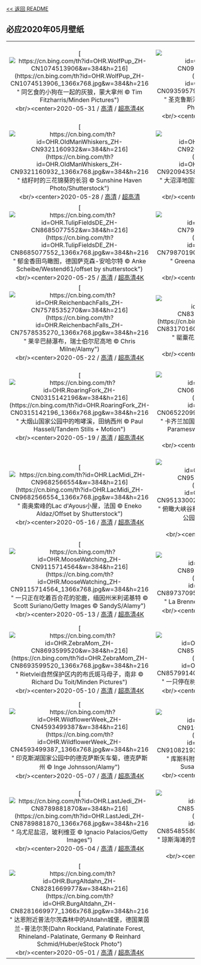 [<< 返回 README](../../README.md)
## 必应2020年05月壁纸
||||
|:---:|:---:|:---:|
|[![https://cn.bing.com/th?id=OHR.WolfPup_ZH-CN1074513906&w=384&h=216](https://cn.bing.com/th?id=OHR.WolfPup_ZH-CN1074513906_1366x768.jpg&w=384&h=216 " &#10;同乞食的小狗在一起的灰狼，蒙大拿州&#10;© Tim Fitzharris/Minden Pictures")](https://cn.bing.com/search?q=%E5%90%8C%E4%B9%9E%E9%A3%9F%E7%9A%84%E5%B0%8F%E7%8B%97%E5%9C%A8%E4%B8%80%E8%B5%B7%E7%9A%84%E7%81%B0%E7%8B%BC%EF%BC%8C%E8%92%99%E5%A4%A7%E6%8B%BF%E5%B7%9E&form=hpcapt&mkt=zh-cn&filters=HpDate:"20200531_1600")<br/><center>2020-05-31 / [高清](https://cn.bing.com/th?id=OHR.WolfPup_ZH-CN1074513906_1920x1200.jpg&w=1920&h=1200) / [超高清4K](https://cn.bing.com/th?id=OHR.WolfPup_ZH-CN1074513906_UHD.jpg&w=3840&h=2160)<center/>|[![https://cn.bing.com/th?id=OHR.SantaCruzRiver_ZH-CN0935957996&w=384&h=216](https://cn.bing.com/th?id=OHR.SantaCruzRiver_ZH-CN0935957996_1366x768.jpg&w=384&h=216 " &#10;圣克鲁斯河，阿根廷巴塔哥尼亚&#10;© Coolbiere Photograph/Getty Images")](https://cn.bing.com/search?q=%E5%9C%A3%E5%85%8B%E9%B2%81%E6%96%AF%E6%B2%B3%EF%BC%8C%E9%98%BF%E6%A0%B9%E5%BB%B7%E5%B7%B4%E5%A1%94%E5%93%A5%E5%B0%BC%E4%BA%9A&form=hpcapt&mkt=zh-cn&filters=HpDate:"20200530_1600")<br/><center>2020-05-30 / [高清](https://cn.bing.com/th?id=OHR.SantaCruzRiver_ZH-CN0935957996_1920x1200.jpg&w=1920&h=1200) / [超高清8K](https://cn.bing.com/th?id=OHR.SantaCruzRiver_ZH-CN0935957996_UHD.jpg)<center/>|[![https://cn.bing.com/th?id=OHR.MarleyBeach_ZH-CN0404372814&w=384&h=216](https://cn.bing.com/th?id=OHR.MarleyBeach_ZH-CN0404372814_1366x768.jpg&w=384&h=216 " &#10;百慕大马利海滩鸟瞰图&#10;© Paul Zizka/plainpicture")](https://cn.bing.com/search?q=%E7%99%BE%E6%85%95%E5%A4%A7%E9%A9%AC%E5%88%A9%E6%B5%B7%E6%BB%A9%E9%B8%9F%E7%9E%B0%E5%9B%BE&form=hpcapt&mkt=zh-cn&filters=HpDate:"20200529_1600")<br/><center>2020-05-29 / [高清](https://cn.bing.com/th?id=OHR.MarleyBeach_ZH-CN0404372814_1920x1200.jpg&w=1920&h=1200) / [超高清4K](https://cn.bing.com/th?id=OHR.MarleyBeach_ZH-CN0404372814_UHD.jpg&w=3840&h=2160)<center/>|
|[![https://cn.bing.com/th?id=OHR.OldManWhiskers_ZH-CN9321160932&w=384&h=216](https://cn.bing.com/th?id=OHR.OldManWhiskers_ZH-CN9321160932_1366x768.jpg&w=384&h=216 " &#10;结籽时的三花锦葵的长羽&#10;© Sunshine Haven Photo/Shutterstock")](https://cn.bing.com/search?q=%E7%BB%93%E7%B1%BD%E6%97%B6%E7%9A%84%E4%B8%89%E8%8A%B1%E9%94%A6%E8%91%B5%E7%9A%84%E9%95%BF%E7%BE%BD&form=hpcapt&mkt=zh-cn&filters=HpDate:"20200528_1600")<br/><center>2020-05-28 / [高清](https://cn.bing.com/th?id=OHR.OldManWhiskers_ZH-CN9321160932_1920x1200.jpg&w=1920&h=1200) / [超高清](https://cn.bing.com/th?id=OHR.OldManWhiskers_ZH-CN9321160932_UHD.jpg)<center/>|[![https://cn.bing.com/th?id=OHR.EvergladesShowers_ZH-CN9209435866&w=384&h=216](https://cn.bing.com/th?id=OHR.EvergladesShowers_ZH-CN9209435866_1366x768.jpg&w=384&h=216 " &#10;大沼泽地国家公园鸟瞰图&#10;© Tetra Images/Getty Images")](https://cn.bing.com/search?q=%E5%A4%A7%E6%B2%BC%E6%B3%BD%E5%9C%B0%E5%9B%BD%E5%AE%B6%E5%85%AC%E5%9B%AD%E9%B8%9F%E7%9E%B0%E5%9B%BE&form=hpcapt&mkt=zh-cn&filters=HpDate:"20200527_1600")<br/><center>2020-05-27 / [高清](https://cn.bing.com/th?id=OHR.EvergladesShowers_ZH-CN9209435866_1920x1200.jpg&w=1920&h=1200) / [超高清4K](https://cn.bing.com/th?id=OHR.EvergladesShowers_ZH-CN9209435866_UHD.jpg&w=3840&h=2160)<center/>|[![https://cn.bing.com/th?id=OHR.CheetahCubs_ZH-CN8863575385&w=384&h=216](https://cn.bing.com/th?id=OHR.CheetahCubs_ZH-CN8863575385_1366x768.jpg&w=384&h=216 " &#10;正在爬相思树的猎豹幼崽们，坦桑尼亚恩戈罗恩戈罗保护区&#10;© Paul Souders/Getty Images")](https://cn.bing.com/search?q=%E6%AD%A3%E5%9C%A8%E7%88%AC%E7%9B%B8%E6%80%9D%E6%A0%91%E7%9A%84%E7%8C%8E%E8%B1%B9%E5%B9%BC%E5%B4%BD%E4%BB%AC%EF%BC%8C%E5%9D%A6%E6%A1%91%E5%B0%BC%E4%BA%9A%E6%81%A9%E6%88%88%E7%BD%97%E6%81%A9%E6%88%88%E7%BD%97%E4%BF%9D%E6%8A%A4%E5%8C%BA&form=hpcapt&mkt=zh-cn&filters=HpDate:"20200526_1600")<br/><center>2020-05-26 / [高清](https://cn.bing.com/th?id=OHR.CheetahCubs_ZH-CN8863575385_1920x1200.jpg&w=1920&h=1200) / [超高清4K](https://cn.bing.com/th?id=OHR.CheetahCubs_ZH-CN8863575385_UHD.jpg&w=3840&h=2160)<center/>|
|[![https://cn.bing.com/th?id=OHR.TulipFieldsDE_ZH-CN8685077552&w=384&h=216](https://cn.bing.com/th?id=OHR.TulipFieldsDE_ZH-CN8685077552_1366x768.jpg&w=384&h=216 " &#10;郁金香田鸟瞰图，德国萨克森-安哈尔特&#10;© Anke Scheibe/Westend61/offset by shutterstock")](https://cn.bing.com/search?q=%E9%83%81%E9%87%91%E9%A6%99%E7%94%B0%E9%B8%9F%E7%9E%B0%E5%9B%BE%EF%BC%8C%E5%BE%B7%E5%9B%BD%E8%90%A8%E5%85%8B%E6%A3%AE-%E5%AE%89%E5%93%88%E5%B0%94%E7%89%B9&form=hpcapt&mkt=zh-cn&filters=HpDate:"20200525_1600")<br/><center>2020-05-25 / [高清](https://cn.bing.com/th?id=OHR.TulipFieldsDE_ZH-CN8685077552_1920x1200.jpg&w=1920&h=1200) / [超高清4K](https://cn.bing.com/th?id=OHR.TulipFieldsDE_ZH-CN8685077552_UHD.jpg&w=3840&h=2160)<center/>|[![https://cn.bing.com/th?id=OHR.GreenanMaze_ZH-CN7987019078&w=384&h=216](https://cn.bing.com/th?id=OHR.GreenanMaze_ZH-CN7987019078_1366x768.jpg&w=384&h=216 " &#10;Greenan迷宫，爱尔兰威克洛郡&#10;© Peter Krocka/Shutterstock")](https://cn.bing.com/search?q=Greenan%E8%BF%B7%E5%AE%AB%EF%BC%8C%E7%88%B1%E5%B0%94%E5%85%B0%E5%A8%81%E5%85%8B%E6%B4%9B%E9%83%A1&form=hpcapt&mkt=zh-cn&filters=HpDate:"20200524_1600")<br/><center>2020-05-24 / [高清](https://cn.bing.com/th?id=OHR.GreenanMaze_ZH-CN7987019078_1920x1200.jpg&w=1920&h=1200) / [超高清4K](https://cn.bing.com/th?id=OHR.GreenanMaze_ZH-CN7987019078_UHD.jpg&w=3840&h=2160)<center/>|[![https://cn.bing.com/th?id=OHR.SunSalutation_ZH-CN7833986255&w=384&h=216](https://cn.bing.com/th?id=OHR.SunSalutation_ZH-CN7833986255_1366x768.jpg&w=384&h=216 " &#10;一只雄性黄腹彩龟&#10;© Marko Markovic Photography/Shutterstock")](https://cn.bing.com/search?q=%E4%B8%80%E5%8F%AA%E9%9B%84%E6%80%A7%E9%BB%84%E8%85%B9%E5%BD%A9%E9%BE%9F&form=hpcapt&mkt=zh-cn&filters=HpDate:"20200523_1600")<br/><center>2020-05-23 / [高清](https://cn.bing.com/th?id=OHR.SunSalutation_ZH-CN7833986255_1920x1200.jpg&w=1920&h=1200) / [超高清4K](https://cn.bing.com/th?id=OHR.SunSalutation_ZH-CN7833986255_UHD.jpg&w=3840&h=2160)<center/>|
|[![https://cn.bing.com/th?id=OHR.ReichenbachFalls_ZH-CN7578535270&w=384&h=216](https://cn.bing.com/th?id=OHR.ReichenbachFalls_ZH-CN7578535270_1366x768.jpg&w=384&h=216 " &#10;莱辛巴赫瀑布，瑞士伯尔尼高地&#10;© Chris Milne/Alamy")](https://cn.bing.com/search?q=%E8%8E%B1%E8%BE%9B%E5%B7%B4%E8%B5%AB%E7%80%91%E5%B8%83%EF%BC%8C%E7%91%9E%E5%A3%AB%E4%BC%AF%E5%B0%94%E5%B0%BC%E9%AB%98%E5%9C%B0&form=hpcapt&mkt=zh-cn&filters=HpDate:"20200522_1600")<br/><center>2020-05-22 / [高清](https://cn.bing.com/th?id=OHR.ReichenbachFalls_ZH-CN7578535270_1920x1200.jpg&w=1920&h=1200) / [超高清4K](https://cn.bing.com/th?id=OHR.ReichenbachFalls_ZH-CN7578535270_UHD.jpg&w=3840&h=2160)<center/>|[![https://cn.bing.com/th?id=OHR.PoppyDeer_ZH-CN8317016056&w=384&h=216](https://cn.bing.com/th?id=OHR.PoppyDeer_ZH-CN8317016056_1366x768.jpg&w=384&h=216 " &#10;罂粟花丛中的欧洲狍&#10;© Arterra Picture Library/Alamy")](https://cn.bing.com/search?q=%E7%BD%82%E7%B2%9F%E8%8A%B1%E4%B8%9B%E4%B8%AD%E7%9A%84%E6%AC%A7%E6%B4%B2%E7%8B%8D&form=hpcapt&mkt=zh-cn&filters=HpDate:"20200521_1600")<br/><center>2020-05-21 / [高清](https://cn.bing.com/th?id=OHR.PoppyDeer_ZH-CN8317016056_1920x1200.jpg&w=1920&h=1200) / [超高清4K](https://cn.bing.com/th?id=OHR.PoppyDeer_ZH-CN8317016056_UHD.jpg&w=3840&h=2160)<center/>|[![https://cn.bing.com/th?id=OHR.LavenderBee_ZH-CN0499654521&w=384&h=216](https://cn.bing.com/th?id=OHR.LavenderBee_ZH-CN0499654521_1366x768.jpg&w=384&h=216 " &#10;薰衣草田和蜂箱旁的向日葵地，法国普罗旺斯&#10;© leoks/Shutterstock")](https://cn.bing.com/search?q=%E8%96%B0%E8%A1%A3%E8%8D%89%E7%94%B0%E5%92%8C%E8%9C%82%E7%AE%B1%E6%97%81%E7%9A%84%E5%90%91%E6%97%A5%E8%91%B5%E5%9C%B0%EF%BC%8C%E6%B3%95%E5%9B%BD%E6%99%AE%E7%BD%97%E6%97%BA%E6%96%AF&form=hpcapt&mkt=zh-cn&filters=HpDate:"20200520_1600")<br/><center>2020-05-20 / [高清](https://cn.bing.com/th?id=OHR.LavenderBee_ZH-CN0499654521_1920x1200.jpg&w=1920&h=1200) / [超高清4K](https://cn.bing.com/th?id=OHR.LavenderBee_ZH-CN0499654521_UHD.jpg&w=3840&h=2160)<center/>|
|[![https://cn.bing.com/th?id=OHR.RoaringFork_ZH-CN0315142196&w=384&h=216](https://cn.bing.com/th?id=OHR.RoaringFork_ZH-CN0315142196_1366x768.jpg&w=384&h=216 " &#10;大烟山国家公园中的咆哮溪，田纳西州&#10;© Paul Hassell/Tandem Stills + Motion")](https://cn.bing.com/search?q=%E5%A4%A7%E7%83%9F%E5%B1%B1%E5%9B%BD%E5%AE%B6%E5%85%AC%E5%9B%AD%E4%B8%AD%E7%9A%84%E5%92%86%E5%93%AE%E6%BA%AA%EF%BC%8C%E7%94%B0%E7%BA%B3%E8%A5%BF%E5%B7%9E&form=hpcapt&mkt=zh-cn&filters=HpDate:"20200519_1600")<br/><center>2020-05-19 / [高清](https://cn.bing.com/th?id=OHR.RoaringFork_ZH-CN0315142196_1920x1200.jpg&w=1920&h=1200) / [超高清4K](https://cn.bing.com/th?id=OHR.RoaringFork_ZH-CN0315142196_UHD.jpg&w=3840&h=2160)<center/>|[![https://cn.bing.com/th?id=OHR.ElephantHerd_ZH-CN0652209931&w=384&h=216](https://cn.bing.com/th?id=OHR.ElephantHerd_ZH-CN0652209931_1366x768.jpg&w=384&h=216 " &#10;卡齐兰加国家公园的亚洲象群，印度阿萨姆邦&#10;© Parameswaran Pillai Karunakaran/Minden Pictures")](https://cn.bing.com/search?q=%E5%8D%A1%E9%BD%90%E5%85%B0%E5%8A%A0%E5%9B%BD%E5%AE%B6%E5%85%AC%E5%9B%AD%E7%9A%84%E4%BA%9A%E6%B4%B2%E8%B1%A1%E7%BE%A4%EF%BC%8C%E5%8D%B0%E5%BA%A6%E9%98%BF%E8%90%A8%E5%A7%86%E9%82%A6&form=hpcapt&mkt=zh-cn&filters=HpDate:"20200518_1600")<br/><center>2020-05-18 / [高清](https://cn.bing.com/th?id=OHR.ElephantHerd_ZH-CN0652209931_1920x1200.jpg&w=1920&h=1200) / [超高清4K](https://cn.bing.com/th?id=OHR.ElephantHerd_ZH-CN0652209931_UHD.jpg&w=3840&h=2160)<center/>|[![https://cn.bing.com/th?id=OHR.LofotenIslands_ZH-CN0114482586&w=384&h=216](https://cn.bing.com/th?id=OHR.LofotenIslands_ZH-CN0114482586_1366x768.jpg&w=384&h=216 " &#10;亨宁斯韦尔渔村的体育场，挪威诺尔兰郡&#10;© Viktor Posnov/Alamy")](https://cn.bing.com/search?q=%E4%BA%A8%E5%AE%81%E6%96%AF%E9%9F%A6%E5%B0%94%E6%B8%94%E6%9D%91%E7%9A%84%E4%BD%93%E8%82%B2%E5%9C%BA%EF%BC%8C%E6%8C%AA%E5%A8%81%E8%AF%BA%E5%B0%94%E5%85%B0%E9%83%A1&form=hpcapt&mkt=zh-cn&filters=HpDate:"20200517_1600")<br/><center>2020-05-17 / [高清](https://cn.bing.com/th?id=OHR.LofotenIslands_ZH-CN0114482586_1920x1200.jpg&w=1920&h=1200) / [超高清8K](https://cn.bing.com/th?id=OHR.LofotenIslands_ZH-CN0114482586_UHD.jpg)<center/>|
|[![https://cn.bing.com/th?id=OHR.LacMidi_ZH-CN9682566554&w=384&h=216](https://cn.bing.com/th?id=OHR.LacMidi_ZH-CN9682566554_1366x768.jpg&w=384&h=216 " &#10;南奥索峰的Lac d'Ayous小屋，法国&#10;© Eneko Aldaz/Offset by Shutterstock")](https://cn.bing.com/search?q=%E5%8D%97%E5%A5%A5%E7%B4%A2%E5%B3%B0%E7%9A%84Lac&form=hpcapt&mkt=zh-cn&filters=HpDate:"20200516_1600")<br/><center>2020-05-16 / [高清](https://cn.bing.com/th?id=OHR.LacMidi_ZH-CN9682566554_1920x1200.jpg&w=1920&h=1200) / [超高清4K](https://cn.bing.com/th?id=OHR.LacMidi_ZH-CN9682566554_UHD.jpg&w=3840&h=2160)<center/>|[![https://cn.bing.com/th?id=OHR.NorthRimOpens_ZH-CN9513300299&w=384&h=216](https://cn.bing.com/th?id=OHR.NorthRimOpens_ZH-CN9513300299_1366x768.jpg&w=384&h=216 " &#10;俯瞰大峡谷和科罗拉多河，亚利桑那州大峡谷国家公园&#10;© Matteo Colombo Travel Photo/Shutterstock")](https://cn.bing.com/search?q=%E4%BF%AF%E7%9E%B0%E5%A4%A7%E5%B3%A1%E8%B0%B7%E5%92%8C%E7%A7%91%E7%BD%97%E6%8B%89%E5%A4%9A%E6%B2%B3%EF%BC%8C%E4%BA%9A%E5%88%A9%E6%A1%91%E9%82%A3%E5%B7%9E%E5%A4%A7%E5%B3%A1%E8%B0%B7%E5%9B%BD%E5%AE%B6%E5%85%AC%E5%9B%AD&form=hpcapt&mkt=zh-cn&filters=HpDate:"20200515_1600")<br/><center>2020-05-15 / [高清](https://cn.bing.com/th?id=OHR.NorthRimOpens_ZH-CN9513300299_1920x1200.jpg&w=1920&h=1200) / [超高清](https://cn.bing.com/th?id=OHR.NorthRimOpens_ZH-CN9513300299_UHD.jpg)<center/>|[![https://cn.bing.com/th?id=OHR.BaliRiceHarvest_ZH-CN9267319542&w=384&h=216](https://cn.bing.com/th?id=OHR.BaliRiceHarvest_ZH-CN9267319542_1366x768.jpg&w=384&h=216 " &#10;以阿贡火山为背景Sidemen山谷中的稻田，印度尼西亚巴厘岛&#10;© Jon Arnold/Danita Delimont&#10;© SandyS/Alamy")](https://cn.bing.com/search?q=%E4%BB%A5%E9%98%BF%E8%B4%A1%E7%81%AB%E5%B1%B1%E4%B8%BA%E8%83%8C%E6%99%AFSidemen%E5%B1%B1%E8%B0%B7%E4%B8%AD%E7%9A%84%E7%A8%BB%E7%94%B0%EF%BC%8C%E5%8D%B0%E5%BA%A6%E5%B0%BC%E8%A5%BF%E4%BA%9A%E5%B7%B4%E5%8E%98%E5%B2%9B&form=hpcapt&mkt=zh-cn&filters=HpDate:"20200514_1600")<br/><center>2020-05-14 / [高清](https://cn.bing.com/th?id=OHR.BaliRiceHarvest_ZH-CN9267319542_1920x1200.jpg&w=1920&h=1200) / [超高清4K](https://cn.bing.com/th?id=OHR.BaliRiceHarvest_ZH-CN9267319542_UHD.jpg&w=3840&h=2160)<center/>|
|[![https://cn.bing.com/th?id=OHR.MooseWatching_ZH-CN9115714564&w=384&h=216](https://cn.bing.com/th?id=OHR.MooseWatching_ZH-CN9115714564_1366x768.jpg&w=384&h=216 " &#10;一只正在吃着百合花的驼鹿，缅因州米利诺基特&#10;© Scott Suriano/Getty Images&#10;© SandyS/Alamy")](https://cn.bing.com/search?q=%E4%B8%80%E5%8F%AA%E6%AD%A3%E5%9C%A8%E5%90%83%E7%9D%80%E7%99%BE%E5%90%88%E8%8A%B1%E7%9A%84%E9%A9%BC%E9%B9%BF%EF%BC%8C%E7%BC%85%E5%9B%A0%E5%B7%9E%E7%B1%B3%E5%88%A9%E8%AF%BA%E5%9F%BA%E7%89%B9&form=hpcapt&mkt=zh-cn&filters=HpDate:"20200513_1600")<br/><center>2020-05-13 / [高清](https://cn.bing.com/th?id=OHR.MooseWatching_ZH-CN9115714564_1920x1200.jpg&w=1920&h=1200) / [超高清4K](https://cn.bing.com/th?id=OHR.MooseWatching_ZH-CN9115714564_UHD.jpg&w=3840&h=2160)<center/>|[![https://cn.bing.com/th?id=OHR.SeagullsChat_ZH-CN8973709588&w=384&h=216](https://cn.bing.com/th?id=OHR.SeagullsChat_ZH-CN8973709588_1366x768.jpg&w=384&h=216 " &#10;La Brenne的海鸥，法国&#10;© SandyS/Alamy")](https://cn.bing.com/search?q=La&form=hpcapt&mkt=zh-cn&filters=HpDate:"20200512_1600")<br/><center>2020-05-12 / [高清](https://cn.bing.com/th?id=OHR.SeagullsChat_ZH-CN8973709588_1920x1200.jpg&w=1920&h=1200) / [超高清4K](https://cn.bing.com/th?id=OHR.SeagullsChat_ZH-CN8973709588_UHD.jpg&w=3840&h=2160)<center/>|[![https://cn.bing.com/th?id=OHR.OldPatriarchTree_ZH-CN8818146190&w=384&h=216](https://cn.bing.com/th?id=OHR.OldPatriarchTree_ZH-CN8818146190_1366x768.jpg&w=384&h=216 " &#10;大提顿国家公园中的Old Patriarch Tree，怀俄明州&#10;© George Sanker/Minden Pictures")](https://cn.bing.com/search?q=%E5%A4%A7%E6%8F%90%E9%A1%BF%E5%9B%BD%E5%AE%B6%E5%85%AC%E5%9B%AD%E4%B8%AD%E7%9A%84Old&form=hpcapt&mkt=zh-cn&filters=HpDate:"20200511_1600")<br/><center>2020-05-11 / [高清](https://cn.bing.com/th?id=OHR.OldPatriarchTree_ZH-CN8818146190_1920x1200.jpg&w=1920&h=1200) / [超高清4K](https://cn.bing.com/th?id=OHR.OldPatriarchTree_ZH-CN8818146190_UHD.jpg&w=3840&h=2160)<center/>|
|[![https://cn.bing.com/th?id=OHR.ZebraMom_ZH-CN8693599520&w=384&h=216](https://cn.bing.com/th?id=OHR.ZebraMom_ZH-CN8693599520_1366x768.jpg&w=384&h=216 " &#10;Rietvlei自然保护区内的布氏斑马母子，南非&#10;© Richard Du Toit/Minden Pictures")](https://cn.bing.com/search?q=Rietvlei%E8%87%AA%E7%84%B6%E4%BF%9D%E6%8A%A4%E5%8C%BA%E5%86%85%E7%9A%84%E5%B8%83%E6%B0%8F%E6%96%91%E9%A9%AC%E6%AF%8D%E5%AD%90%EF%BC%8C%E5%8D%97%E9%9D%9E&form=hpcapt&mkt=zh-cn&filters=HpDate:"20200510_1600")<br/><center>2020-05-10 / [高清](https://cn.bing.com/th?id=OHR.ZebraMom_ZH-CN8693599520_1920x1200.jpg&w=1920&h=1200) / [超高清4K](https://cn.bing.com/th?id=OHR.ZebraMom_ZH-CN8693599520_UHD.jpg&w=3840&h=2160)<center/>|[![https://cn.bing.com/th?id=OHR.BarnOwlMigration_ZH-CN8579914070&w=384&h=216](https://cn.bing.com/th?id=OHR.BarnOwlMigration_ZH-CN8579914070_1366x768.jpg&w=384&h=216 " &#10;一只停在树枝上的仓鸮&#10;© blickwinkel/Alamy")](https://cn.bing.com/search?q=%E4%B8%80%E5%8F%AA%E5%81%9C%E5%9C%A8%E6%A0%91%E6%9E%9D%E4%B8%8A%E7%9A%84%E4%BB%93%E9%B8%AE&form=hpcapt&mkt=zh-cn&filters=HpDate:"20200509_1600")<br/><center>2020-05-09 / [高清](https://cn.bing.com/th?id=OHR.BarnOwlMigration_ZH-CN8579914070_1920x1200.jpg&w=1920&h=1200) / [超高清4K](https://cn.bing.com/th?id=OHR.BarnOwlMigration_ZH-CN8579914070_UHD.jpg&w=3840&h=2160)<center/>|[![https://cn.bing.com/th?id=OHR.AdelaideVineyard_ZH-CN8408417885&w=384&h=216](https://cn.bing.com/th?id=OHR.AdelaideVineyard_ZH-CN8408417885_1366x768.jpg&w=384&h=216 " &#10;阿德莱德山的葡萄园，澳大利亚&#10;© Ben Goode/iStock/Getty Images Plus")](https://cn.bing.com/search?q=%E9%98%BF%E5%BE%B7%E8%8E%B1%E5%BE%B7%E5%B1%B1%E7%9A%84%E8%91%A1%E8%90%84%E5%9B%AD%EF%BC%8C%E6%BE%B3%E5%A4%A7%E5%88%A9%E4%BA%9A&form=hpcapt&mkt=zh-cn&filters=HpDate:"20200508_1600")<br/><center>2020-05-08 / [高清](https://cn.bing.com/th?id=OHR.AdelaideVineyard_ZH-CN8408417885_1920x1200.jpg&w=1920&h=1200) / [超高清4K](https://cn.bing.com/th?id=OHR.AdelaideVineyard_ZH-CN8408417885_UHD.jpg&w=3840&h=2160)<center/>|
|[![https://cn.bing.com/th?id=OHR.WildflowerWeek_ZH-CN4593499387&w=384&h=216](https://cn.bing.com/th?id=OHR.WildflowerWeek_ZH-CN4593499387_1366x768.jpg&w=384&h=216 " &#10;印克斯湖国家公园中的德克萨斯矢车菊，德克萨斯州&#10;© Inge Johnsson/Alamy")](https://cn.bing.com/search?q=%E5%8D%B0%E5%85%8B%E6%96%AF%E6%B9%96%E5%9B%BD%E5%AE%B6%E5%85%AC%E5%9B%AD%E4%B8%AD%E7%9A%84%E5%BE%B7%E5%85%8B%E8%90%A8%E6%96%AF%E7%9F%A2%E8%BD%A6%E8%8F%8A%EF%BC%8C%E5%BE%B7%E5%85%8B%E8%90%A8%E6%96%AF%E5%B7%9E&form=hpcapt&mkt=zh-cn&filters=HpDate:"20200507_1600")<br/><center>2020-05-07 / [高清](https://cn.bing.com/th?id=OHR.WildflowerWeek_ZH-CN4593499387_1920x1200.jpg&w=1920&h=1200) / [超高清4K](https://cn.bing.com/th?id=OHR.WildflowerWeek_ZH-CN4593499387_UHD.jpg&w=3840&h=2160)<center/>|[![https://cn.bing.com/th?id=OHR.SiegeofCusco_ZH-CN9108219313&w=384&h=216](https://cn.bing.com/th?id=OHR.SiegeofCusco_ZH-CN9108219313_1366x768.jpg&w=384&h=216 " &#10;库斯科附近萨克塞华曼的印加要塞，秘鲁&#10;© Susanne Kremer/eStock Photo")](https://cn.bing.com/search?q=%E5%BA%93%E6%96%AF%E7%A7%91%E9%99%84%E8%BF%91%E8%90%A8%E5%85%8B%E5%A1%9E%E5%8D%8E%E6%9B%BC%E7%9A%84%E5%8D%B0%E5%8A%A0%E8%A6%81%E5%A1%9E%EF%BC%8C%E7%A7%98%E9%B2%81&form=hpcapt&mkt=zh-cn&filters=HpDate:"20200506_1600")<br/><center>2020-05-06 / [高清](https://cn.bing.com/th?id=OHR.SiegeofCusco_ZH-CN9108219313_1920x1200.jpg&w=1920&h=1200) / [超高清4K](https://cn.bing.com/th?id=OHR.SiegeofCusco_ZH-CN9108219313_UHD.jpg&w=3840&h=2160)<center/>|[![https://cn.bing.com/th?id=OHR.CordovanCourts_ZH-CN8989880218&w=384&h=216](https://cn.bing.com/th?id=OHR.CordovanCourts_ZH-CN8989880218_1366x768.jpg&w=384&h=216 " &#10;正在照看花草的孩子和祖父铜雕，西班牙科尔多瓦&#10;© David M G/Alamy")](https://cn.bing.com/search?q=%E6%AD%A3%E5%9C%A8%E7%85%A7%E7%9C%8B%E8%8A%B1%E8%8D%89%E7%9A%84%E5%AD%A9%E5%AD%90%E5%92%8C%E7%A5%96%E7%88%B6%E9%93%9C%E9%9B%95%EF%BC%8C%E8%A5%BF%E7%8F%AD%E7%89%99%E7%A7%91%E5%B0%94%E5%A4%9A%E7%93%A6&form=hpcapt&mkt=zh-cn&filters=HpDate:"20200505_1600")<br/><center>2020-05-05 / [高清](https://cn.bing.com/th?id=OHR.CordovanCourts_ZH-CN8989880218_1920x1200.jpg&w=1920&h=1200) / [超高清4K](https://cn.bing.com/th?id=OHR.CordovanCourts_ZH-CN8989880218_UHD.jpg&w=3840&h=2160)<center/>|
|[![https://cn.bing.com/th?id=OHR.LastJedi_ZH-CN8789881870&w=384&h=216](https://cn.bing.com/th?id=OHR.LastJedi_ZH-CN8789881870_1366x768.jpg&w=384&h=216 " &#10;乌尤尼盐沼，玻利维亚&#10;© Ignacio Palacios/Getty Images")](https://cn.bing.com/search?q=%E4%B9%8C%E5%B0%A4%E5%B0%BC%E7%9B%90%E6%B2%BC%EF%BC%8C%E7%8E%BB%E5%88%A9%E7%BB%B4%E4%BA%9A&form=hpcapt&mkt=zh-cn&filters=HpDate:"20200504_1600")<br/><center>2020-05-04 / [高清](https://cn.bing.com/th?id=OHR.LastJedi_ZH-CN8789881870_1920x1200.jpg&w=1920&h=1200) / [超高清4K](https://cn.bing.com/th?id=OHR.LastJedi_ZH-CN8789881870_UHD.jpg&w=3840&h=2160)<center/>|[![https://cn.bing.com/th?id=OHR.LaughingOwl_ZH-CN8548558025&w=384&h=216](https://cn.bing.com/th?id=OHR.LaughingOwl_ZH-CN8548558025_1366x768.jpg&w=384&h=216 " &#10;琼斯海滩的雪鸮，纽约长岛&#10;© Vicki Jauron/Getty Images")](https://cn.bing.com/search?q=%E7%90%BC%E6%96%AF%E6%B5%B7%E6%BB%A9%E7%9A%84%E9%9B%AA%E9%B8%AE%EF%BC%8C%E7%BA%BD%E7%BA%A6%E9%95%BF%E5%B2%9B&form=hpcapt&mkt=zh-cn&filters=HpDate:"20200503_1600")<br/><center>2020-05-03 / [高清](https://cn.bing.com/th?id=OHR.LaughingOwl_ZH-CN8548558025_1920x1200.jpg&w=1920&h=1200) / [超高清](https://cn.bing.com/th?id=OHR.LaughingOwl_ZH-CN8548558025_UHD.jpg)<center/>|[![https://cn.bing.com/th?id=OHR.KasbahRoses_ZH-CN8429310380&w=384&h=216](https://cn.bing.com/th?id=OHR.KasbahRoses_ZH-CN8429310380_1366x768.jpg&w=384&h=216 " &#10;Kalaat M'Gouna的古堡遗址，摩洛哥&#10;© Leonid Andronov/Getty Images")](https://cn.bing.com/search?q=Kalaat&form=hpcapt&mkt=zh-cn&filters=HpDate:"20200502_1600")<br/><center>2020-05-02 / [高清](https://cn.bing.com/th?id=OHR.KasbahRoses_ZH-CN8429310380_1920x1200.jpg&w=1920&h=1200) / [超高清4K](https://cn.bing.com/th?id=OHR.KasbahRoses_ZH-CN8429310380_UHD.jpg&w=3840&h=2160)<center/>|
|[![https://cn.bing.com/th?id=OHR.BurgAltdahn_ZH-CN8281669977&w=384&h=216](https://cn.bing.com/th?id=OHR.BurgAltdahn_ZH-CN8281669977_1366x768.jpg&w=384&h=216 " &#10;达恩附近普法尔茨森林中的Altdahn城堡，德国莱茵兰-普法尔茨(Dahn Rockland, Palatinate Forest, Rhineland-Palatinate, Germany&#10;© Reinhard Schmid/Huber/eStock Photo")](https://cn.bing.com/search?q=%E8%BE%BE%E6%81%A9%E9%99%84%E8%BF%91%E6%99%AE%E6%B3%95%E5%B0%94%E8%8C%A8%E6%A3%AE%E6%9E%97%E4%B8%AD%E7%9A%84Altdahn%E5%9F%8E%E5%A0%A1%EF%BC%8C%E5%BE%B7%E5%9B%BD%E8%8E%B1%E8%8C%B5%E5%85%B0-%E6%99%AE%E6%B3%95%E5%B0%94%E8%8C%A8%28Dahn&form=hpcapt&mkt=zh-cn&filters=HpDate:"20200501_1600")<br/><center>2020-05-01 / [高清](https://cn.bing.com/th?id=OHR.BurgAltdahn_ZH-CN8281669977_1920x1200.jpg&w=1920&h=1200) / [超高清4K](https://cn.bing.com/th?id=OHR.BurgAltdahn_ZH-CN8281669977_UHD.jpg&w=3840&h=2160)<center/>